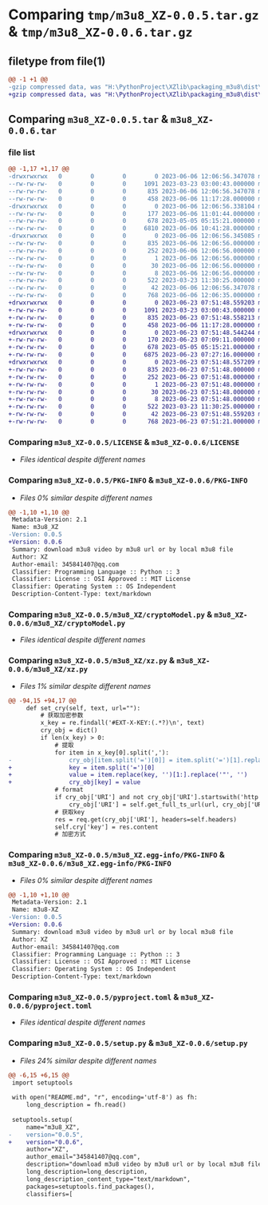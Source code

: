 # Comparing `tmp/m3u8_XZ-0.0.5.tar.gz` & `tmp/m3u8_XZ-0.0.6.tar.gz`

## filetype from file(1)

```diff
@@ -1 +1 @@
-gzip compressed data, was "H:\PythonProject\XZlib\packaging_m3u8\dist\.tmp-vky5il48\m3u8_XZ-0.0.5.tar", last modified: Tue Jun  6 12:06:56 2023, max compression
+gzip compressed data, was "H:\PythonProject\XZlib\packaging_m3u8\dist\.tmp-mpnavpmr\m3u8_XZ-0.0.6.tar", last modified: Fri Jun 23 07:51:48 2023, max compression
```

## Comparing `m3u8_XZ-0.0.5.tar` & `m3u8_XZ-0.0.6.tar`

### file list

```diff
@@ -1,17 +1,17 @@
-drwxrwxrwx   0        0        0        0 2023-06-06 12:06:56.347078 m3u8_XZ-0.0.5/
--rw-rw-rw-   0        0        0     1091 2023-03-23 03:00:43.000000 m3u8_XZ-0.0.5/LICENSE
--rw-rw-rw-   0        0        0      835 2023-06-06 12:06:56.347078 m3u8_XZ-0.0.5/PKG-INFO
--rw-rw-rw-   0        0        0      458 2023-06-06 11:17:28.000000 m3u8_XZ-0.0.5/README.md
-drwxrwxrwx   0        0        0        0 2023-06-06 12:06:56.338104 m3u8_XZ-0.0.5/m3u8_XZ/
--rw-rw-rw-   0        0        0      177 2023-06-06 11:01:44.000000 m3u8_XZ-0.0.5/m3u8_XZ/__init__.py
--rw-rw-rw-   0        0        0      678 2023-05-05 05:15:21.000000 m3u8_XZ-0.0.5/m3u8_XZ/cryptoModel.py
--rw-rw-rw-   0        0        0     6810 2023-06-06 10:41:28.000000 m3u8_XZ-0.0.5/m3u8_XZ/xz.py
-drwxrwxrwx   0        0        0        0 2023-06-06 12:06:56.345085 m3u8_XZ-0.0.5/m3u8_XZ.egg-info/
--rw-rw-rw-   0        0        0      835 2023-06-06 12:06:56.000000 m3u8_XZ-0.0.5/m3u8_XZ.egg-info/PKG-INFO
--rw-rw-rw-   0        0        0      252 2023-06-06 12:06:56.000000 m3u8_XZ-0.0.5/m3u8_XZ.egg-info/SOURCES.txt
--rw-rw-rw-   0        0        0        1 2023-06-06 12:06:56.000000 m3u8_XZ-0.0.5/m3u8_XZ.egg-info/dependency_links.txt
--rw-rw-rw-   0        0        0       30 2023-06-06 12:06:56.000000 m3u8_XZ-0.0.5/m3u8_XZ.egg-info/requires.txt
--rw-rw-rw-   0        0        0        8 2023-06-06 12:06:56.000000 m3u8_XZ-0.0.5/m3u8_XZ.egg-info/top_level.txt
--rw-rw-rw-   0        0        0      522 2023-03-23 11:30:25.000000 m3u8_XZ-0.0.5/pyproject.toml
--rw-rw-rw-   0        0        0       42 2023-06-06 12:06:56.347078 m3u8_XZ-0.0.5/setup.cfg
--rw-rw-rw-   0        0        0      768 2023-06-06 12:06:35.000000 m3u8_XZ-0.0.5/setup.py
+drwxrwxrwx   0        0        0        0 2023-06-23 07:51:48.559203 m3u8_XZ-0.0.6/
+-rw-rw-rw-   0        0        0     1091 2023-03-23 03:00:43.000000 m3u8_XZ-0.0.6/LICENSE
+-rw-rw-rw-   0        0        0      835 2023-06-23 07:51:48.558213 m3u8_XZ-0.0.6/PKG-INFO
+-rw-rw-rw-   0        0        0      458 2023-06-06 11:17:28.000000 m3u8_XZ-0.0.6/README.md
+drwxrwxrwx   0        0        0        0 2023-06-23 07:51:48.544244 m3u8_XZ-0.0.6/m3u8_XZ/
+-rw-rw-rw-   0        0        0      170 2023-06-23 07:09:11.000000 m3u8_XZ-0.0.6/m3u8_XZ/__init__.py
+-rw-rw-rw-   0        0        0      678 2023-05-05 05:15:21.000000 m3u8_XZ-0.0.6/m3u8_XZ/cryptoModel.py
+-rw-rw-rw-   0        0        0     6875 2023-06-23 07:27:16.000000 m3u8_XZ-0.0.6/m3u8_XZ/xz.py
+drwxrwxrwx   0        0        0        0 2023-06-23 07:51:48.557209 m3u8_XZ-0.0.6/m3u8_XZ.egg-info/
+-rw-rw-rw-   0        0        0      835 2023-06-23 07:51:48.000000 m3u8_XZ-0.0.6/m3u8_XZ.egg-info/PKG-INFO
+-rw-rw-rw-   0        0        0      252 2023-06-23 07:51:48.000000 m3u8_XZ-0.0.6/m3u8_XZ.egg-info/SOURCES.txt
+-rw-rw-rw-   0        0        0        1 2023-06-23 07:51:48.000000 m3u8_XZ-0.0.6/m3u8_XZ.egg-info/dependency_links.txt
+-rw-rw-rw-   0        0        0       30 2023-06-23 07:51:48.000000 m3u8_XZ-0.0.6/m3u8_XZ.egg-info/requires.txt
+-rw-rw-rw-   0        0        0        8 2023-06-23 07:51:48.000000 m3u8_XZ-0.0.6/m3u8_XZ.egg-info/top_level.txt
+-rw-rw-rw-   0        0        0      522 2023-03-23 11:30:25.000000 m3u8_XZ-0.0.6/pyproject.toml
+-rw-rw-rw-   0        0        0       42 2023-06-23 07:51:48.559203 m3u8_XZ-0.0.6/setup.cfg
+-rw-rw-rw-   0        0        0      768 2023-06-23 07:51:21.000000 m3u8_XZ-0.0.6/setup.py
```

### Comparing `m3u8_XZ-0.0.5/LICENSE` & `m3u8_XZ-0.0.6/LICENSE`

 * *Files identical despite different names*

### Comparing `m3u8_XZ-0.0.5/PKG-INFO` & `m3u8_XZ-0.0.6/PKG-INFO`

 * *Files 0% similar despite different names*

```diff
@@ -1,10 +1,10 @@
 Metadata-Version: 2.1
 Name: m3u8_XZ
-Version: 0.0.5
+Version: 0.0.6
 Summary: download m3u8 video by m3u8 url or by local m3u8 file
 Author: XZ
 Author-email: 345841407@qq.com
 Classifier: Programming Language :: Python :: 3
 Classifier: License :: OSI Approved :: MIT License
 Classifier: Operating System :: OS Independent
 Description-Content-Type: text/markdown
```

### Comparing `m3u8_XZ-0.0.5/m3u8_XZ/cryptoModel.py` & `m3u8_XZ-0.0.6/m3u8_XZ/cryptoModel.py`

 * *Files identical despite different names*

### Comparing `m3u8_XZ-0.0.5/m3u8_XZ/xz.py` & `m3u8_XZ-0.0.6/m3u8_XZ/xz.py`

 * *Files 1% similar despite different names*

```diff
@@ -94,15 +94,17 @@
     def set_cry(self, text, url=""):
         # 获取加密参数
         x_key = re.findall('#EXT-X-KEY:(.*?)\n', text)
         cry_obj = dict()
         if len(x_key) > 0:
             # 提取
             for item in x_key[0].split(','):
-                cry_obj[item.split('=')[0]] = item.split('=')[1].replace('"', '')
+                key = item.split('=')[0]
+                value = item.replace(key, '')[1:].replace('"', '')
+                cry_obj[key] = value
             # format
             if cry_obj['URI'] and not cry_obj['URI'].startswith('http'):
                 cry_obj['URI'] = self.get_full_ts_url(url, cry_obj['URI'])
             # 获取key
             res = req.get(cry_obj['URI'], headers=self.headers)
             self.cry['key'] = res.content
             # 加密方式
```

### Comparing `m3u8_XZ-0.0.5/m3u8_XZ.egg-info/PKG-INFO` & `m3u8_XZ-0.0.6/m3u8_XZ.egg-info/PKG-INFO`

 * *Files 0% similar despite different names*

```diff
@@ -1,10 +1,10 @@
 Metadata-Version: 2.1
 Name: m3u8-XZ
-Version: 0.0.5
+Version: 0.0.6
 Summary: download m3u8 video by m3u8 url or by local m3u8 file
 Author: XZ
 Author-email: 345841407@qq.com
 Classifier: Programming Language :: Python :: 3
 Classifier: License :: OSI Approved :: MIT License
 Classifier: Operating System :: OS Independent
 Description-Content-Type: text/markdown
```

### Comparing `m3u8_XZ-0.0.5/pyproject.toml` & `m3u8_XZ-0.0.6/pyproject.toml`

 * *Files identical despite different names*

### Comparing `m3u8_XZ-0.0.5/setup.py` & `m3u8_XZ-0.0.6/setup.py`

 * *Files 24% similar despite different names*

```diff
@@ -6,15 +6,15 @@
 import setuptools
 
 with open("README.md", "r", encoding='utf-8') as fh:
     long_description = fh.read()
 
 setuptools.setup(
     name="m3u8_XZ",
-    version="0.0.5",
+    version="0.0.6",
     author="XZ",
     author_email="345841407@qq.com",
     description="download m3u8 video by m3u8 url or by local m3u8 file",
     long_description=long_description,
     long_description_content_type="text/markdown",
     packages=setuptools.find_packages(),
     classifiers=[
```

